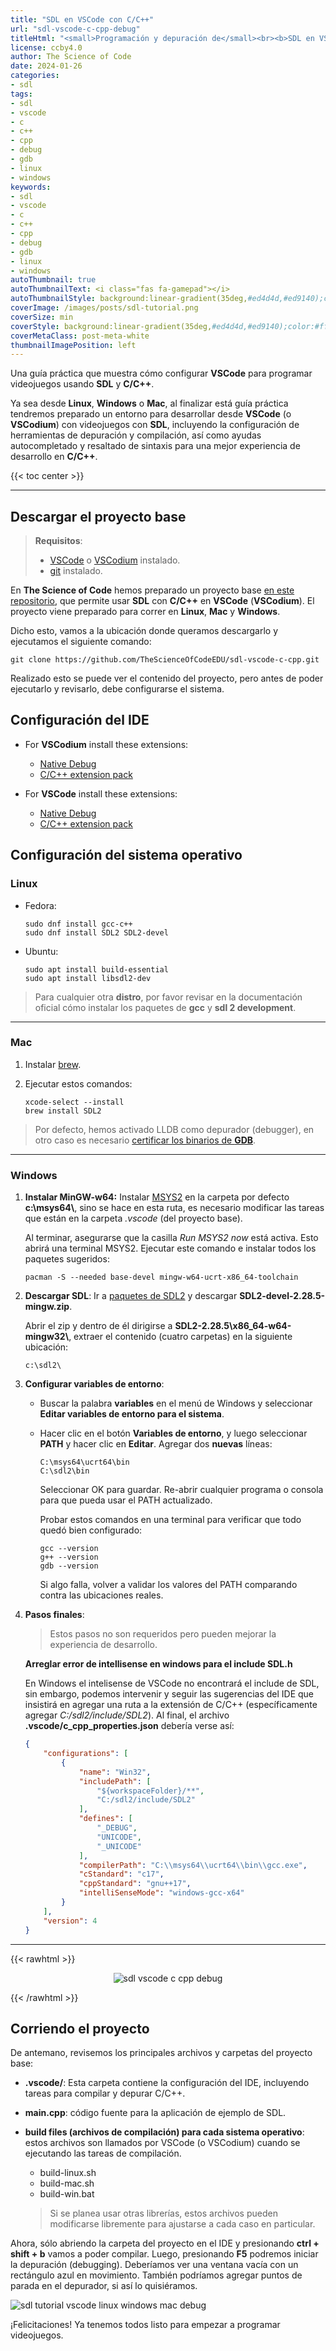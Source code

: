 ```yaml
---
title: "SDL en VSCode con C/C++"
url: "sdl-vscode-c-cpp-debug"
titleHtml: "<small>Programación y depuración de</small><br><b>SDL en VSCode con C/C++</b>"
license: ccby4.0
author: The Science of Code
date: 2024-01-26
categories:
- sdl
tags:
- sdl
- vscode
- c
- c++
- cpp
- debug
- gdb
- linux
- windows
keywords:
- sdl
- vscode
- c
- c++
- cpp
- debug
- gdb
- linux
- windows
autoThumbnail: true
autoThumbnailText: <i class="fas fa-gamepad"></i>
autoThumbnailStyle: background:linear-gradient(35deg,#ed4d4d,#ed9140);color:#fff;
coverImage: /images/posts/sdl-tutorial.png
coverSize: min
coverStyle: background:linear-gradient(35deg,#ed4d4d,#ed9140);color:#fff
coverMetaClass: post-meta-white
thumbnailImagePosition: left
---
```


Una guía práctica que muestra cómo configurar **VSCode** para programar videojuegos usando **SDL** y **C/C++**.
<!--more-->

Ya sea desde **Linux**, **Windows** o **Mac**, al finalizar está guía práctica tendremos preparado un entorno para desarrollar desde **VSCode** (o **VSCodium**) con videojuegos con **SDL**, incluyendo la configuración de herramientas de depuración y compilación, así como ayudas autocompletado y resaltado de sintaxis para una mejor experiencia de desarrollo en **C/C++**. 

{{< toc center >}}

---

## Descargar el proyecto base

> **Requisitos**:
> * [VSCode](https://code.visualstudio.com/) o [VSCodium](https://vscodium.com/) instalado.
> * [git](https://git-scm.com/downloads) instalado.

En **The Science of Code** hemos preparado un proyecto base [en este repositorio](https://github.com/TheScienceOfCodeEDU/sdl-vscode-c-cpp), que permite usar **SDL** con **C/C++** en **VSCode** (**VSCodium**). El proyecto viene preparado para correr en **Linux**, **Mac** y **Windows**.

Dicho esto, vamos a la ubicación donde queramos descargarlo y ejecutamos el siguiente comando:

```
git clone https://github.com/TheScienceOfCodeEDU/sdl-vscode-c-cpp.git
```

Realizado esto se puede ver el contenido del proyecto, pero antes de poder ejecutarlo y revisarlo, debe configurarse el sistema.

## Configuración del IDE

* For **VSCodium** install these extensions:
    * [Native Debug](https://open-vsx.org/extension/webfreak/debug)
    * [C/C++ extension pack](https://open-vsx.org/extension/franneck94/vscode-c-cpp-dev-extension-pack)

* For **VSCode** install these extensions:
    * [Native Debug](https://marketplace.visualstudio.com/items?itemName=webfreak.debug)
    * [C/C++ extension pack](https://marketplace.visualstudio.com/items?itemName=ms-vscode.cpptools-extension-pack)

## Configuración del sistema operativo

### Linux

* Fedora:
  ```
  sudo dnf install gcc-c++
  sudo dnf install SDL2 SDL2-devel
  ```

* Ubuntu:
  ```
  sudo apt install build-essential
  sudo apt install libsdl2-dev
  ```

> Para cualquier otra **distro**, por favor revisar en la documentación oficial cómo instalar los paquetes de **gcc** y **sdl 2 development**.  

---

### Mac

1. Instalar [brew](https://brew.sh/).

2. Ejecutar estos comandos:

   ```
   xcode-select --install
   brew install SDL2
   ```
> Por defecto, hemos activado LLDB como depurador (debugger), en otro caso es necesario [certificar los binarios de **GDB**](https://stackoverflow.com/questions/66470788/how-to-set-gdb-as-debugger-for-the-c-c-extension-pf-vscode-on-macos).

---

### Windows

1. **Instalar MinGW-w64:** Instalar [MSYS2](https://www.msys2.org/) en la carpeta por defecto **c:\\msys64\\**, sino se hace en esta ruta, es necesario modificar las tareas que están en la carpeta *.vscode* (del proyecto base).

   Al terminar, asegurarse que la casilla *Run MSYS2 now* está activa. Esto abrirá una terminal MSYS2. Ejecutar este comando e instalar todos los paquetes sugeridos:

   ```
   pacman -S --needed base-devel mingw-w64-ucrt-x86_64-toolchain
   ```

2. **Descargar SDL**: Ir a [paquetes de SDL2](https://github.com/libsdl-org/SDL/releases/tag/release-2.28.5) y descargar **SDL2-devel-2.28.5-mingw.zip**.

   Abrir el zip y dentro de él dirigirse a **SDL2-2.28.5\\x86_64-w64-mingw32\\**, extraer el contenido (cuatro carpetas) en la siguiente ubicación:
   
   
   ```
   c:\sdl2\
   ```


3. **Configurar variables de entorno**:

   * Buscar la palabra **variables** en el menú de Windows y seleccionar **Editar variables de entorno para el sistema**.
   * Hacer clic en el botón **Variables de entorno**, y luego seleccionar **PATH** y hacer clic en **Editar**. Agregar dos **nuevas** líneas:

     ```
     C:\msys64\ucrt64\bin
     C:\sdl2\bin
     ```
   
     Seleccionar OK para guardar. Re-abrir cualquier programa o consola para que pueda usar el PATH actualizado.
   
     Probar estos comandos en una terminal para verificar que todo quedó bien configurado:
   
     ```
     gcc --version
     g++ --version
     gdb --version
     ```
   
     Si algo falla, volver a validar los valores del PATH comparando contra las ubicaciones reales.

4. **Pasos finales**: 

   > Estos pasos no son requeridos pero pueden mejorar la experiencia de desarrollo.

   **Arreglar error de intellisense en windows para el include SDL.h**

     En Windows el intelisense de VSCode no encontrará el include de SDL, sin embargo, podemos intervenir y seguir las sugerencias del IDE que insistirá en agregar una ruta a la extensión de C/C++ (específicamente agregar *C:/sdl2/include/SDL2*). Al final, el archivo **.vscode/c_cpp_properties.json** debería verse así:
     
     ```json
     {
         "configurations": [
             {
                 "name": "Win32",
                 "includePath": [
                     "${workspaceFolder}/**",
                     "C:/sdl2/include/SDL2"
                 ],
                 "defines": [
                     "_DEBUG",
                     "UNICODE",
                     "_UNICODE"
                 ],
                 "compilerPath": "C:\\msys64\\ucrt64\\bin\\gcc.exe",
                 "cStandard": "c17",
                 "cppStandard": "gnu++17",
                 "intelliSenseMode": "windows-gcc-x64"
             }
         ],
         "version": 4
     }
     ```

---

{{< rawhtml >}}
<p align="center">
 <img src="/images/posts/sdl_logo.png" alt="sdl vscode c cpp debug"/>
</p>
{{< /rawhtml >}}

## Corriendo el proyecto

De antemano, revisemos los principales archivos y carpetas del proyecto base:

* **.vscode/**: Esta carpeta contiene la configuración del IDE, incluyendo tareas para compilar y depurar C/C++.
* **main.cpp**: código fuente para la aplicación de ejemplo de SDL.
* **build files (archivos de compilación) para cada sistema operativo**: estos archivos son llamados por VSCode (o VSCodium) cuando se ejecutando las tareas de compilación.
  * build-linux.sh
  * build-mac.sh
  * build-win.bat    

  > Si se planea usar otras librerías, estos archivos pueden modificarse libremente para ajustarse a cada caso en particular.

Ahora, sólo abriendo la carpeta del proyecto en el IDE y presionando **ctrl + shift + b** vamos a poder compilar. Luego, presionando **F5** podremos iniciar la depuración (debugging). Deberíamos ver una ventana vacía con un rectángulo azul en movimiento. También podríamos agregar puntos de parada en el depurador, si así lo quisiéramos.

![sdl tutorial vscode linux windows mac debug](/images/posts/sdl_tutorial.png)

¡Felicitaciones! Ya tenemos todos listo para empezar a programar videojuegos.
